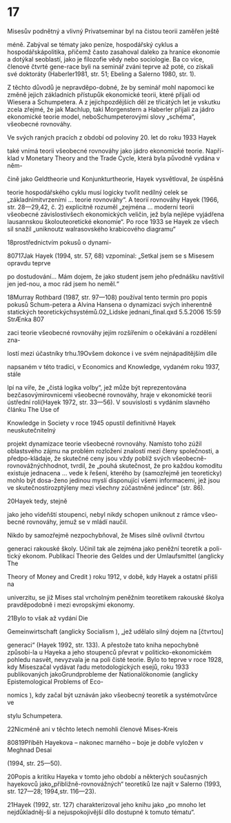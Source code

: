 # 17

Misesův podnětný a vlivný Privatseminar byl na čistou teorii zaměřen ještě

méně. Zabýval se tématy jako peníze, hospodářský cyklus a hospodářskápolitika, přičemž často zasahoval daleko za hranice ekonomie a dotýkal seoblastí, jako je filozofie vědy nebo sociologie. Ba co více, členové čtvrté gene-race byli na seminář zváni teprve až poté, co získali své doktoráty (Haberler1981, str. 51; Ebeling a Salerno 1980, str. 1).

Z těchto důvodů je nepravděpo-dobné, že by seminář mohl napomoci ke změně jejich základních přístupůk ekonomické teorii, které přijali od Wiesera a Schumpetera. A z jejichpozdějších děl ze třicátých let je vskutku zcela zřejmé, že jak Machlup, taki Morgenstern a Haberler přijali za jádro ekonomické teorie model, neboSchumpeterovými slovy „schéma“, všeobecné rovnováhy.

Ve svých raných pracích z období od poloviny 20. let do roku 1933 Hayek

také vnímá teorii všeobecné rovnováhy jako jádro ekonomické teorie. Napří-klad v Monetary Theory and the Trade Cycle, která byla původně vydána v něm-

čině jako Geldtheorie und Konjunkturtheorie, Hayek vysvětloval, že úspěšná

teorie hospodářského cyklu musí logicky tvořit nedílný celek se „základnímitvrzeními … teorie rovnováhy“. A teorií rovnováhy Hayek (1966, str. 28—29,42, č. 2) explicitně rozuměl „zejména … moderní teorii všeobecné závislostivšech ekonomických veličin, jež byla nejlépe vyjádřena lausannskou školouteoretické ekonomie“. Po roce 1933 se Hayek ze všech sil snažil „uniknoutz walrasovského krabicového diagramu“

18prostřednictvím pokusů o dynami-

80717Jak Hayek (1994, str. 57, 68) vzpomínal: „Setkal jsem se s Misesem opravdu teprve

po dostudování… Mám dojem, že jako student jsem jeho přednášku navštívil jen jed-nou, a moc rád jsem ho neměl.“

18Murray Rothbard (1987, str. 97—108) používal tento termín pro popis pokusů Schum-petera a Alvina Hansena o dynamizaci svých inherentně statických teoretickýchsystémů.02_Lidske jednani_final.qxd 5.5.2006 15:59 StrÆnka 807

zaci teorie všeobecné rovnováhy jejím rozšířením o očekávání a rozdělení zna-

lostí mezi účastníky trhu.19Ovšem dokonce i ve svém nejnápaditějším díle

napsaném v této tradici, v Economics and Knowledge, vydaném roku 1937, stále

lpí na víře, že „čistá logika volby“, jež může být reprezentována bezčasovýmirovnicemi všeobecné rovnováhy, hraje v ekonomické teorii ústřední roli(Hayek 1972, str. 33—56). V souvislosti s vydáním slavného článku The Use of

Knowledge in Society v roce 1945 opustil definitivně Hayek neuskutečnitelný

projekt dynamizace teorie všeobecné rovnováhy. Namísto toho zúžil oblastsvého zájmu na problém rozložení znalostí mezi členy společnosti, a předpo-kládaje, že skutečné ceny jsou vždy poblíž svých všeobecně-rovnovážnýchhodnot, tvrdil, že „pouhá skutečnost, že pro každou komoditu existuje jednacena … vede k řešení, kterého by (samozřejmě jen teoreticky) mohlo být dosa-ženo jedinou myslí disponující všemi informacemi, jež jsou ve skutečnostirozptýleny mezi všechny zúčastněné jedince“ (str. 86).

20Hayek tedy, stejně

jako jeho vídeňští stoupenci, nebyl nikdy schopen uniknout z rámce všeo-becné rovnováhy, jemuž se v mládí naučil.

Nikdo by samozřejmě nezpochybňoval, že Mises silně ovlivnil čtvrtou

generaci rakouské školy. Učinil tak ale zejména jako peněžní teoretik a poli-tický ekonom. Publikací Theorie des Geldes und der Umlaufsmittel (anglicky The

Theory of Money and Credit ) roku 1912, v době, kdy Hayek a ostatní přišli na

univerzitu, se již Mises stal vrcholným peněžním teoretikem rakouské školya pravděpodobně i mezi evropskými ekonomy.

21Bylo to však až vydání Die

Gemeinwirtschaft (anglicky Socialism ), „jež udělalo silný dojem na [čtvrtou]

generaci“ (Hayek 1992, str. 133). A přestože tato kniha nepochybně způsobi-la u Hayeka a jeho stoupenců převrat v politicko-ekonomickém pohledu nasvět, nevyzvala je na poli čisté teorie. Bylo to teprve v roce 1928, kdy Miseszačal vydávat řadu metodologických esejů, roku 1933 publikovaných jakoGrundprobleme der Nationalökonomie (anglicky Epistemological Problems of Eco-

nomics ), kdy začal být uznáván jako všeobecný teoretik a systémotvůrce ve

stylu Schumpetera.

22Nicméně ani v těchto letech nemohli členové Mises-Kreis

80819Příběh Hayekova – nakonec marného – boje je dobře vyložen v Meghnad Desai

(1994, str. 25—50).

20Popis a kritiku Hayeka v tomto jeho období a některých současných hayekovců jako„přibližně-rovnovážných“ teoretiků lze najít v Salerno (1993, str. 127—28; 1994,str. 116—23).

21Hayek (1992, str. 127) charakterizoval jeho knihu jako „po mnoho let nejdůkladněj-ší a nejuspokojivější dílo dostupné k tomuto tématu“.
